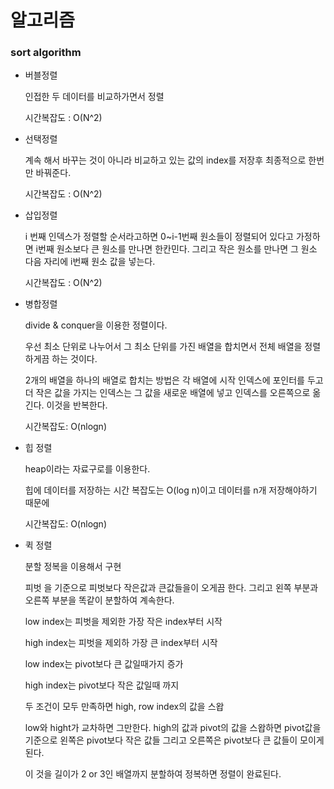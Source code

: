 # 알고리즘

### sort algorithm

- 버블정렬 

  인접한 두 데이터를 비교하가면서 정렬 

  시간복잡도 : O(N^2)

- 선택정렬

  계속 해서 바꾸는 것이 아니라 비교하고 있는 값의 index를 저장후 최종적으로 한번만 바꿔준다.

  시간복잡도 : O(N^2)

- 삽입정렬

  i 번째 인덱스가 정렬할 순서라고하면 0~i-1번째 원소들이 정렬되어 있다고 가정하면 i번째 원소보다 큰 원소를 만나면 한칸민다. 그리고 작은 원소를 만나면 그 원소 다음 자리에 i번째 원소 값을 넣는다.

  시간복잡도 : O(N^2)

- 병합정렬

  divide & conquer을 이용한 정렬이다.

  우선 최소 단위로 나누어서 그 최소 단위를 가진 배열을 합치면서 전체 배열을 정렬하게끔 하는 것이다.

  2개의 배열을 하나의 배열로 합치는 방법은 각 배열에 시작 인덱스에 포인터를 두고 더 작은 값을 가지는 인덱스는 그 값을 새로운 배열에 넣고 인덱스를 오른쪽으로 옮긴다. 이것을 반복한다.

  시간복잡도: O(nlogn)

- 힙 정렬

  heap이라는 자료구로를 이용한다.

  힙에 데이터를 저장하는 시간 복잡도는  O(log n)이고 데이터를 n개 저장해야하기 때문에

  시간복잡도: O(nlogn)

- 퀵 정렬

  분할 정복을 이용해서 구현

  피벗 을 기준으로 피벗보다 작은값과 큰값들을이 오게끔 한다. 그리고 왼쪽 부분과 오른쪽 부분을 똑같이 분할하여 계속한다.

  low index는 피벗을 제외한 가장 작은 index부터 시작

  high index는 피벗을 제외하 가장 큰 index부터 시작

  low index는 pivot보다 큰 값일때가지 증가

  high index는 pivot보다 작은 값일때 까지 

  두 조건이 모두 만족하면 high, row index의 값을 스왑

  low와 hight가 교차하면 그만한다. high의 값과 pivot의 값을 스왑하면 pivot값을 기준으로 왼쪽은 pivot보다 작은 값들 그리고 오른쪽은 pivot보다 큰 값들이 모이게 된다.

  이 것을 길이가 2 or 3인 배열까지 분할하여 정복하면 정렬이 완료된다.  